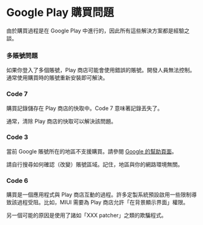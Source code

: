 # Google Play 購買問題

由於購買過程是在 Google Play 中進行的，因此所有這些解決方案都是經驗之談。

### 多賬號問題

如果你登入了多個賬號，Play 商店可能會使用錯誤的賬號。開發人員無法控制。通常使用購買時的賬號重新安裝即可解決。

### Code 7

購買記錄儲存在 Play 商店的快取中。Code 7 意味著記錄丟失了。

通常，清除 Play 商店的快取可以解決該問題。

### Code 3

當前 Google 賬號所在的地區不支援購買。請參閱 [Google 的幫助頁面](https://support.google.com/googleplay/android-developer/table/3541286)。

請自行搜尋如何確認（改變）賬號區域。記住，地區與你的網路環境無關。

### Code 6

購買是一個應用程式與 Play 商店互動的過程。許多定製系統預設啟用一些限制導致該過程受阻。比如，MIUI 需要為 Play 商店允許「在背景顯示界面」權限。

另一個可能的原因是使用了諸如「XXX patcher」之類的欺騙程式。